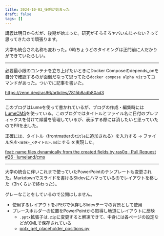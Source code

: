 ```yaml
---
title: 2024-10-03_後期が始まった
draft: false
tags: []
---
```

講義は明日からだが、後期が始まった。研究がそろそろヤバいんじゃない？って思ってきたので頑張ります。

大学も統合され名称も変わった。0時ちょうどのタイミングは正門前に人だかりができていたらしい。

---

必要最小限のコンテナを立ち上げたいときにDocker Composeのdepends_onを自分で確認するのが面倒だなって思ってたら`docker compose alpha viz`ってコマンドがあった。ついでに記事を書いた。

<https://zenn.dev/ras96/articles/7815b8adb80ad3>

---

このブログはLumeを使って書かれているが、ブログの作成・編集時には[LumeCMS](https://lume.land/cms/)を使っている。このブログではタイトルとファイル名に日付のプレフィックスを付けて順番を管理しているが、表示する際には消したいと思っていたのでPRを出した。

正確には、タイトル（frontmatterの`title`に追加される）を入力する → ファイル名を`<日時>_<タイトル>.md`にする を実現した。

[feat: name files dynamically from the created fields by ras0q · Pull Request #26 · lumeland/cms](https://github.com/lumeland/cms/pull/26)

---

大学の統合に伴いこれまで使っていたPowerPointのテンプレートも変更された。Markdownでスライドを書けるSlidevにハマっているのでレイアウトを移した（3hくらいで終わった）。

グレーなことをしているので公開はしません。

- 使用するレイアウトをJPEGで保存しSlidevテーマの背景として使用
- プレースホルダーの位置をPowerPointから取得し地道にレイアウトに反映
    - `.pptx`拡張子は`.zip`に変更すると解凍できて、中身には各ページの設定などがXMLで保存されている
    - [pptx\_get\_placeholder\_positions.py](https://gist.github.com/ras0q/7cb903bc8689eab22934b9f6541d6629)
